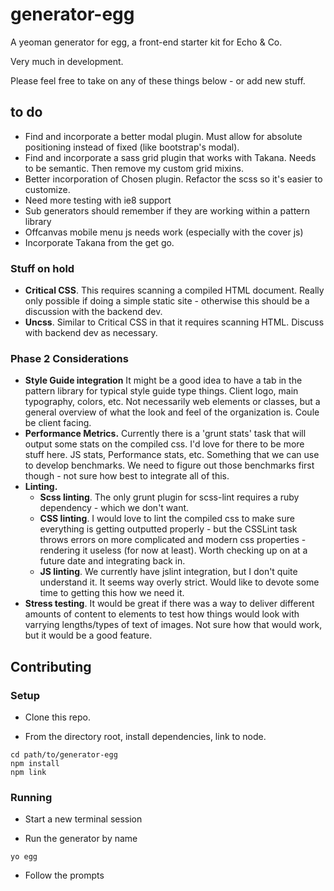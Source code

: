 # generator-egg
A yeoman generator for egg, a front-end starter kit for Echo & Co.

Very much in development.

Please feel free to take on any of these things below - or add new stuff.


## to do

- Find and incorporate a better modal plugin. Must allow for absolute positioning instead of fixed (like bootstrap's modal).
- Find and incorporate a sass grid plugin that works with Takana. Needs to be semantic. Then remove my custom grid mixins.
- Better incorporation of Chosen plugin. Refactor the scss so it's easier to customize.
- Need more testing with ie8 support
- Sub generators should remember if they are working within a pattern library
- Offcanvas mobile menu js needs work (especially with the cover js)
- Incorporate Takana from the get go.


### Stuff on hold

- **Critical CSS**. This requires scanning a compiled HTML document. Really only possible if doing a simple static site - otherwise this should be a discussion with the backend dev.
- **Uncss**. Similar to Critical CSS in that it requires scanning HTML. Discuss with backend dev as necessary.


### Phase 2 Considerations

- **Style Guide integration** It might be a good idea to have a tab in the pattern library for typical style guide type things. Client logo, main typography, colors, etc. Not necessarily web elements or classes, but a general overview of what the look and feel of the organization is. Coule be client facing.
- **Performance Metrics.** Currently there is a 'grunt stats' task that will output some stats on the compiled css. I'd love for there to be more stuff here. JS stats, Performance stats, etc. Something that we can use to develop benchmarks. We need to figure out those benchmarks first though - not sure how best to integrate all of this.
- **Linting.**
  - **Scss linting**. The only grunt plugin for scss-lint requires a ruby dependency - which we don't want.
  - **CSS linting**. I would love to lint the compiled css to make sure everything is getting outputted properly - but the CSSLint task throws errors on more complicated and modern css properties - rendering it useless (for now at least). Worth checking up on at a future date and integrating back in.
  - **JS linting**. We currently have jslint integration, but I don't quite understand it. It seems way overly strict. Would like to devote some time to getting this how we need it.
- **Stress testing**. It would be great if there was a way to deliver different amounts of content to elements to test how things would look with varrying lengths/types of text of images. Not sure how that would work, but it would be a good feature.


## Contributing

### Setup

- Clone this repo.

- From the directory root, install dependencies, link to node.  

`cd path/to/generator-egg`  
`npm install`  
`npm link`  

### Running  

- Start a new terminal session  

- Run the generator by name  

`yo egg`

- Follow the prompts
